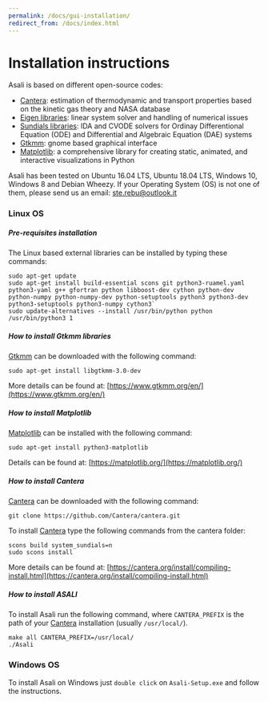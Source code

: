 ```yaml
---
permalink: /docs/gui-installation/
redirect_from: /docs/index.html
---
```

# **Installation instructions**
Asali is based on different open-source codes:
* [Cantera](https://cantera.org/): estimation of thermodynamic and transport properties based on the kinetic gas theory and NASA database
* [Eigen libraries](http://eigen.tuxfamily.org/index.php?title=Main_Page): linear system solver and handling of numerical issues
* [Sundials libraries](https://computation.llnl.gov/projects/sundials): IDA and CVODE solvers for Ordinay Differentional Equation (ODE) and Differential and Algebraic Equation (DAE) systems
* [Gtkmm](https://www.gtkmm.org/en/): gnome based graphical interface
* [Matplotlib](https://matplotlib.org/): a comprehensive library for creating static, animated, and interactive visualizations in Python

Asali has been tested on Ubuntu 16.04 LTS, Ubuntu 18.04 LTS, Windows 10, Windows 8 and Debian Wheezy. If your Operating System (OS) is not one of them, please send us an email: ste.rebu@outlook.it

### Linux OS
##### Pre-requisites installation
The Linux based external libraries can be installed by typing these commands:  
```
sudo apt-get update  
sudo apt-get install build-essential scons git python3-ruamel.yaml python3-yaml g++ gfortran python libboost-dev cython python-dev python-numpy python-numpy-dev python-setuptools python3 python3-dev python3-setuptools python3-numpy cython3`  
sudo update-alternatives --install /usr/bin/python python /usr/bin/python3 1
```

##### How to install Gtkmm libraries
[Gtkmm](https://www.gtkmm.org/en/) can be downloaded with the following command:  
```
sudo apt-get install libgtkmm-3.0-dev
```  
More details can be found at: [https://www.gtkmm.org/en/](https://www.gtkmm.org/en/) 

##### How to install Matplotlib
[Matplotlib](https://matplotlib.org/) can be installed with the following command:  
```
sudo apt-get install python3-matplotlib  
```
Details can be found at: [https://matplotlib.org/](https://matplotlib.org/)

##### How to install Cantera
[Cantera](https://cantera.org/) can be downloaded with the following command:    
```
git clone https://github.com/Cantera/cantera.git
```  
To install [Cantera](https://cantera.org/) type the following commands from the cantera folder:  
```
scons build system_sundials=n   
sudo scons install
```    
More details can be found at: [https://cantera.org/install/compiling-install.html](https://cantera.org/install/compiling-install.html) 

##### How to install ASALI
To install Asali run the following command, where `CANTERA_PREFIX` is the path of your [Cantera](https://cantera.org/) installation (usually `/usr/local/`).  
```
make all CANTERA_PREFIX=/usr/local/
./Asali
```  

### Windows OS
To install Asali on Windows just `double click` on `Asali-Setup.exe` and follow the instructions.